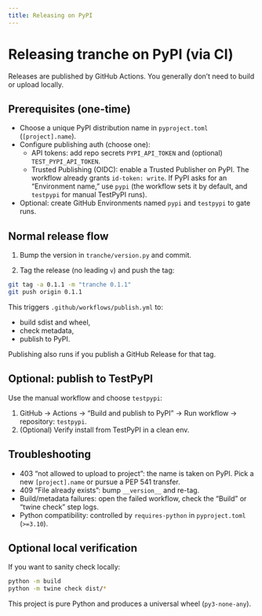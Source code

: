 ```yaml
---
title: Releasing on PyPI
---
```


# Releasing tranche on PyPI (via CI)

Releases are published by GitHub Actions. You generally don’t need to build or upload locally.

## Prerequisites (one-time)

- Choose a unique PyPI distribution name in `pyproject.toml` (`[project].name`).
- Configure publishing auth (choose one):
  - API tokens: add repo secrets `PYPI_API_TOKEN` and (optional) `TEST_PYPI_API_TOKEN`.
  - Trusted Publishing (OIDC): enable a Trusted Publisher on PyPI. The workflow already grants `id-token: write`. If PyPI asks for an “Environment name,” use `pypi` (the workflow sets it by default, and `testpypi` for manual TestPyPI runs).
- Optional: create GitHub Environments named `pypi` and `testpypi` to gate runs.

## Normal release flow

1) Bump the version in `tranche/version.py` and commit.

2) Tag the release (no leading `v`) and push the tag:

```bash
git tag -a 0.1.1 -m "tranche 0.1.1"
git push origin 0.1.1
```

This triggers `.github/workflows/publish.yml` to:
- build sdist and wheel,
- check metadata,
- publish to PyPI.

Publishing also runs if you publish a GitHub Release for that tag.

## Optional: publish to TestPyPI

Use the manual workflow and choose `testpypi`:

1) GitHub → Actions → “Build and publish to PyPI” → Run workflow → repository: `testpypi`.
2) (Optional) Verify install from TestPyPI in a clean env.

## Troubleshooting

- 403 “not allowed to upload to project”: the name is taken on PyPI. Pick a new `[project].name` or pursue a PEP 541 transfer.
- 409 “File already exists”: bump `__version__` and re-tag.
- Build/metadata failures: open the failed workflow, check the “Build” or “twine check” step logs.
- Python compatibility: controlled by `requires-python` in `pyproject.toml` (`>=3.10`).

## Optional local verification

If you want to sanity check locally:

```bash
python -m build
python -m twine check dist/*
```

This project is pure Python and produces a universal wheel (`py3-none-any`).
